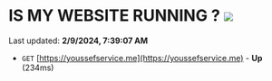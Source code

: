 # IS MY WEBSITE RUNNING ? [![](https://img.shields.io/static/v1?label=Sponsor&message=%E2%9D%A4&logo=GitHub&color=%23fe8e86)](https://github.com/sponsors/<username>)

Last updated: **2/9/2024, 7:39:07 AM**

- `GET` [https://youssefservice.me](https://youssefservice.me) - **Up** (234ms)
